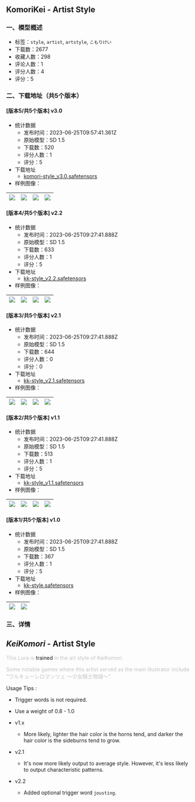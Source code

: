 ## KomoriKei - Artist Style
### 一、模型概述

- 标签：`style`, `artist`, `artstyle`, `こもりけい`
- 下载数：2677
- 收藏人数：298
- 评论人数：1
- 评分人数：4
- 评分：5

### 二、下载地址（共5个版本）

#### [版本5/共5个版本] v3.0

- 统计数据
  - 发布时间：2023-06-25T09:57:41.361Z
  - 原始模型：SD 1.5
  - 下载数：520
  - 评分人数：1
  - 评分：5
- 下载地址
  - [komori-style_v3.0.safetensors](https://civitai.com/api/download/models/103631)
- 样例图像：

| <img src="https://image.civitai.com/xG1nkqKTMzGDvpLrqFT7WA/bbe3c2d2-7e2e-42bc-b127-cefb31ba5ca7/width=450/1281897.jpeg" /> | <img src="https://image.civitai.com/xG1nkqKTMzGDvpLrqFT7WA/6188b1a2-ecf5-47d7-baac-81c4fcacce40/width=450/1281893.jpeg" /> | <img src="https://image.civitai.com/xG1nkqKTMzGDvpLrqFT7WA/c3060e44-3f85-4152-837b-f8b8eb624b1f/width=450/1281894.jpeg" /> | <img src="https://image.civitai.com/xG1nkqKTMzGDvpLrqFT7WA/1f27d7e5-562f-44ec-a56a-4536c08b1126/width=450/1281910.jpeg" /> |
| ---- | ---- | ---- | ---- |

#### [版本4/共5个版本] v2.2

- 统计数据
  - 发布时间：2023-06-25T09:27:41.888Z
  - 原始模型：SD 1.5
  - 下载数：633
  - 评分人数：1
  - 评分：5
- 下载地址
  - [kk-style_v2.2.safetensors](https://civitai.com/api/download/models/91664)
- 样例图像：

| <img src="https://image.civitai.com/xG1nkqKTMzGDvpLrqFT7WA/cbcf16f6-e536-4699-9c43-b8e705d6e6cb/width=450/1071643.jpeg" /> | <img src="https://image.civitai.com/xG1nkqKTMzGDvpLrqFT7WA/dba3a844-9f3d-4f00-93db-62a96beda49b/width=450/1071646.jpeg" /> | <img src="https://image.civitai.com/xG1nkqKTMzGDvpLrqFT7WA/880f8fab-3ee1-4a4a-9263-0399d0a0aeb1/width=450/1071651.jpeg" /> | <img src="https://image.civitai.com/xG1nkqKTMzGDvpLrqFT7WA/f531212e-d0eb-4c01-b793-7dbbc5da9ae5/width=450/1071653.jpeg" /> |
| ---- | ---- | ---- | ---- |

#### [版本3/共5个版本] v2.1

- 统计数据
  - 发布时间：2023-06-25T09:27:41.888Z
  - 原始模型：SD 1.5
  - 下载数：644
  - 评分人数：0
  - 评分：0
- 下载地址
  - [kk-style_v2.1.safetensors](https://civitai.com/api/download/models/86137)
- 样例图像：

| <img src="https://image.civitai.com/xG1nkqKTMzGDvpLrqFT7WA/b4a867c2-3c7f-4a6d-9110-fcfba4a50599/width=450/982484.jpeg" /> | <img src="https://image.civitai.com/xG1nkqKTMzGDvpLrqFT7WA/d05d6ef3-66d5-47e0-a264-5af6ea23960a/width=450/979029.jpeg" /> | <img src="https://image.civitai.com/xG1nkqKTMzGDvpLrqFT7WA/374a047f-deee-43d2-a9fe-6fb8521f21a5/width=450/979030.jpeg" /> | <img src="https://image.civitai.com/xG1nkqKTMzGDvpLrqFT7WA/07020257-e638-43f1-88f2-cdf9221f49cd/width=450/979031.jpeg" /> |
| ---- | ---- | ---- | ---- |

#### [版本2/共5个版本] v1.1

- 统计数据
  - 发布时间：2023-06-25T09:27:41.888Z
  - 原始模型：SD 1.5
  - 下载数：513
  - 评分人数：1
  - 评分：5
- 下载地址
  - [kk-style_v1.1.safetensors](https://civitai.com/api/download/models/77546)
- 样例图像：

| <img src="https://image.civitai.com/xG1nkqKTMzGDvpLrqFT7WA/c7736aa8-3b33-488b-a9e2-c6e9d43e70ee/width=450/869548.jpeg" /> | <img src="https://image.civitai.com/xG1nkqKTMzGDvpLrqFT7WA/3b540188-2d8b-44f4-92f1-99fad126b249/width=450/869549.jpeg" /> | <img src="https://image.civitai.com/xG1nkqKTMzGDvpLrqFT7WA/9c8f4dbf-22e9-4ef9-80ce-b3454a53d3a6/width=450/869550.jpeg" /> | <img src="https://image.civitai.com/xG1nkqKTMzGDvpLrqFT7WA/9f16d18b-16d6-4748-9082-935fcc8c36f5/width=450/871013.jpeg" /> |
| ---- | ---- | ---- | ---- |

#### [版本1/共5个版本] v1.0

- 统计数据
  - 发布时间：2023-06-25T09:27:41.888Z
  - 原始模型：SD 1.5
  - 下载数：367
  - 评分人数：1
  - 评分：5
- 下载地址
  - [kk-style.safetensors](https://civitai.com/api/download/models/75616)
- 样例图像：

| <img src="https://image.civitai.com/xG1nkqKTMzGDvpLrqFT7WA/64a0c3d7-b914-4059-8ce6-63f91cc92bf2/width=450/845998.jpeg" /> | <img src="https://image.civitai.com/xG1nkqKTMzGDvpLrqFT7WA/e56bf8c7-cf65-4f25-86bd-366f5253c142/width=450/845999.jpeg" /> |
| ---- | ---- |


### 三、详情
<h2 id="heading-59"><strong><em>KeiKomori </em></strong>- Artist Style</h2><p><span style="color:rgb(193, 194, 197)">This Lora is </span>trained <span style="color:rgb(193, 194, 197)">in the art style of KeiKomori.</span></p><p><span style="color:rgb(193, 194, 197)">Some notable games where this artist served as the main illustrator include "ワルキューレロマンツェ ～少女騎士物語～".</span></p><p></p><p>Usage Tips :</p><ul><li><p>Trigger words is not required.</p></li></ul><ul><li><p>Use a weight of 0.8 - 1.0</p></li><li><p>v1.x</p><ul><li><p>More likely, lighter the hair color is the horns tend, and darker the hair color is the sideburns tend to grow.</p></li></ul></li><li><p>v2.1</p><ul><li><p>It's now more likely output to average style. However, it's less likely to output characteristic patterns.</p></li></ul></li><li><p>v2.2</p><ul><li><p>Added optional trigger word <code>jousting</code>.</p></li></ul></li></ul>